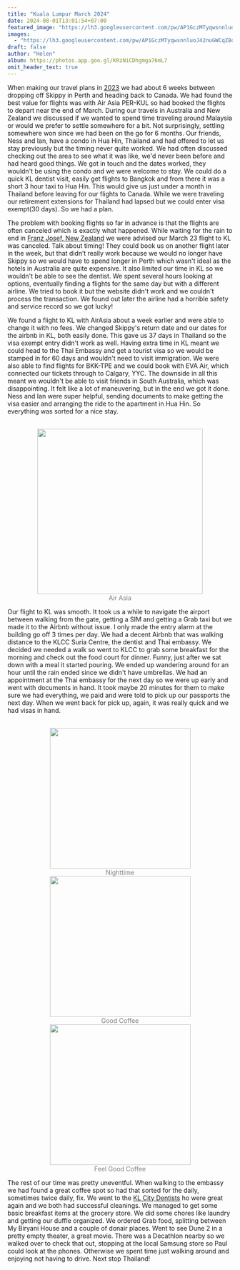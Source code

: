 ```yaml
---
title: "Kuala Lumpur March 2024"
date: 2024-08-01T13:01:54+07:00
featured_image: "https://lh3.googleusercontent.com/pw/AP1GczMTyqwsnnluoJ42nuGWCqZ8qw3BJIPW_9KQd6YpirXBR9Yvx8M03oHa_n9A8IvHZ_TQiXOV9vP82VLRihbLm10fM375OFaaAJPw5e_zZbXoxaya0tumosc2KWg_xAuWIaRDoZ0f5Kg40lb84wO1WqH30Q=w1196-h897-s-no?authuser=0"
images:
  - "https://lh3.googleusercontent.com/pw/AP1GczMTyqwsnnluoJ42nuGWCqZ8qw3BJIPW_9KQd6YpirXBR9Yvx8M03oHa_n9A8IvHZ_TQiXOV9vP82VLRihbLm10fM375OFaaAJPw5e_zZbXoxaya0tumosc2KWg_xAuWIaRDoZ0f5Kg40lb84wO1WqH30Q=w1196-h897-s-no?authuser=0"
draft: false
author: "Helen"
album: https://photos.app.goo.gl/KRzNiCDhgmga76mL7
omit_header_text: true
---
```


When making our travel plans in [2023](/travels/decision-2023/) we had about 6 weeks between dropping off Skippy in Perth and heading back to Canada. We had found the best value for flights was with Air Asia PER-KUL so had booked the flights to depart near the end of March. During our travels in Australia and New Zealand we discussed if we wanted to spend time traveling around Malaysia or would we prefer to settle somewhere for a bit. Not surprisingly, settling somewhere won since we had been on the go for 6 months. Our friends, Ness and Ian, have a condo in Hua Hin, Thailand and had offered to let us stay previously but the timing never quite worked.  We had often discussed checking out the area to see what it was like, we'd never been before and had heard good things.  We got in touch and the dates worked, they wouldn't be using the condo and we were welcome to stay.  We could do a quick KL dentist visit, easily get flights to Bangkok and from there it was a short 3 hour taxi to Hua Hin.  This would give us just under a month in Thailand before leaving for our flights to Canada. While we were traveling our retirement extensions for Thailand had lapsed but we could enter visa exempt(30 days). So we had a plan. 

The problem with booking flights so far in advance is that the flights are often canceled which is exactly what happened. While waiting for the rain to end in [Franz Josef, New Zealand](/travels/new-zealand-south-island-2024/) we were advised our March 23 flight to KL was canceled.  Talk about timing! They could book us on another flight later in the week, but that didn’t really work because we would no longer have Skippy so we would have to spend longer in Perth which wasn't ideal as the hotels in Australia are quite expensive. It also limited our time in KL so we wouldn't be able to see the dentist. We spent several hours looking at options, eventually finding a flights for the same day but with a different airline.  We tried to book it but the website didn't work and we couldn't process the transaction. We found out later the airline had a horrible safety and service record so we got lucky! 

We found a flight to KL with AirAsia about a week earlier and were able to change it with no fees.  We changed Skippy's return date and our dates for the  airbnb in KL, both easily done.  This gave us 37 days in Thailand so the visa exempt entry didn't work as well. Having extra time in KL meant we could head to the Thai Embassy and get a tourist visa so we would be stamped in for 60 days and wouldn't need to visit immigration. We were also able to find flights for BKK-TPE and we could book with EVA Air, which connected our tickets through to Calgary, YYC. The downside in all this meant we wouldn't be able to visit friends in South Australia, which was disappointing. It felt like a lot of maneuvering, but in the end we got it done. Ness and Ian were super helpful, sending documents to make getting the visa easier and arranging the ride to the apartment in Hua Hin. So everything was sorted for a nice stay. 

</br>
<div style="text-align: center">
  <a style="display:inline-block;text-decoration:none;color: grey;" href="https://photos.google.com/share/AF1QipMwZbdCTdQak-_5hUIjxpQzFzxYWyPX0ABBzN3NxTNjWaFbu6HXalZ9QkZJE2A3kA/photo/AF1QipMmQjTrUEXqFb4g0zzeu942h2781sPX1mEmdbfQ?key=cnBPYXNJd0s4SkdScDJxZUxubWUydEhwSG8yeEhn" target="_blank"><img loading="lazy" src="https://lh3.googleusercontent.com/pw/AP1GczNxSBFPkKnEFuHTgiBaEyCiVvOoH-fgqhmQqTyUK4ZZlHvn6zD8mbYjlGOpxLlTaOJDB2xkBnQbSb8B7Rkv449__USpMP7jontVZMbOVriqOx7lZfPo7g1nMJM4DC2zR65WOXJZAS7YrMAkkMcAI9P2cQ=w1195-h896-s-no?authuser=0" width="370" /><div>Air Asia</div></a>
 </div>

Our flight to KL was smooth. It took us a while to navigate the airport between walking from the gate, getting a SIM and getting a Grab taxi but we made it to the Airbnb without issue. I only made the entry alarm at the building go off 3 times per day. We had a decent Airbnb that was walking distance to the KLCC Suria Centre, the dentist and Thai embassy. We decided we needed a walk so went to KLCC to grab some breakfast for the morning and check out the food court for dinner. Funny, just after we sat down with a meal it started pouring. We ended up wandering around for an hour until the rain ended since we didn't have umbrellas. We had an appointment at the Thai embassy for the next day so we were up early and went with documents in hand.  It took maybe 20 minutes for them to make sure we had everything, we paid and were told to pick up our passports the next day. When we went back for pick up, again, it was really quick and we had visas in hand. 

</br>
<div style="text-align: center">
  <a style="display:inline-block;text-decoration:none;color: grey;" href="https://photos.google.com/share/AF1QipMwZbdCTdQak-_5hUIjxpQzFzxYWyPX0ABBzN3NxTNjWaFbu6HXalZ9QkZJE2A3kA/photo/AF1QipO-IBBrMcQGibONSzINNj2AoaURsbU52cnzhZ1h?key=cnBPYXNJd0s4SkdScDJxZUxubWUydEhwSG8yeEhn" target="_blank"><img loading="lazy" src="https://lh3.googleusercontent.com/pw/AP1GczMTyqwsnnluoJ42nuGWCqZ8qw3BJIPW_9KQd6YpirXBR9Yvx8M03oHa_n9A8IvHZ_TQiXOV9vP82VLRihbLm10fM375OFaaAJPw5e_zZbXoxaya0tumosc2KWg_xAuWIaRDoZ0f5Kg40lb84wO1WqH30Q=w1195-h896-s-no?authuser=0" width="315" /><div>Nighttime</div></a>
  <a style="display:inline-block;text-decoration:none;color: grey;" href="https://photos.google.com/share/AF1QipMwZbdCTdQak-_5hUIjxpQzFzxYWyPX0ABBzN3NxTNjWaFbu6HXalZ9QkZJE2A3kA/photo/AF1QipO_7R2EmzPWiuus7AF2JdyFX86a7Ntk1tBALZkL?key=cnBPYXNJd0s4SkdScDJxZUxubWUydEhwSG8yeEhn" target="_blank"><img loading="lazy" src="https://lh3.googleusercontent.com/pw/AP1GczMx8jDFKjtNxp8SOtuhX9q-8YssqOikIwilb1C3TQSALEO3awDaW45EhiCdO-IsN4KhvYh3wHP1ypzcKplVifxS3os6YIg-vpwSlbOqUUEu0S2I0yDTSvo_3Q_QRc5bWMAonJlvT6Svb-3_zLgmnWywWQ=w1195-h896-s-no?authuser=0" width="315" /><div>Good Coffee</div></a>
  <a style="display:inline-block;text-decoration:none;color: grey;" href="https://photos.google.com/share/AF1QipMwZbdCTdQak-_5hUIjxpQzFzxYWyPX0ABBzN3NxTNjWaFbu6HXalZ9QkZJE2A3kA/photo/AF1QipOAMx5mCPRtzf0fxEZymdmAuKzzpW8LiB3pyXE1?key=cnBPYXNJd0s4SkdScDJxZUxubWUydEhwSG8yeEhn" target="_blank"><img loading="lazy" src="https://lh3.googleusercontent.com/pw/AP1GczNZaLH7pf0W-sDJca43H1r7zu4tLXYyYQnvVhnF6li81k0FHaJrfgiHTW9EoGqI7F36hwAzoADkgjrFilV8wzCmGGFa5BA7mKmifcqz4Bq1hMRDxYJKi-KXPNEL1GLSZdOL4UpD7XxnkfGfj2iZ-GSi8g=w1195-h896-s-no?authuser=0" width="315" /><div>Feel Good Coffee</div></a>
</div>

The rest of our time was pretty uneventful. When walking to the embassy we had found a great coffee spot so had that sorted for the daily, sometimes twice daily, fix. We went to the [KL City Dentists](https://www.klcitydentists.com/) ho were great again and we both had successful cleanings. We managed to get some basic breakfast items at the grocery store. We did some chores like laundry and getting our duffle organized. We ordered Grab food, splitting between My Biryani House and a couple of donair places. Went to see Dune 2 in a pretty empty theater, a great movie. There was a Decathlon nearby so we walked over to check that out, stopping at the local Samsung store so Paul could look at the phones. Otherwise we spent time just walking around and enjoying not having to drive.  Next stop Thailand!
